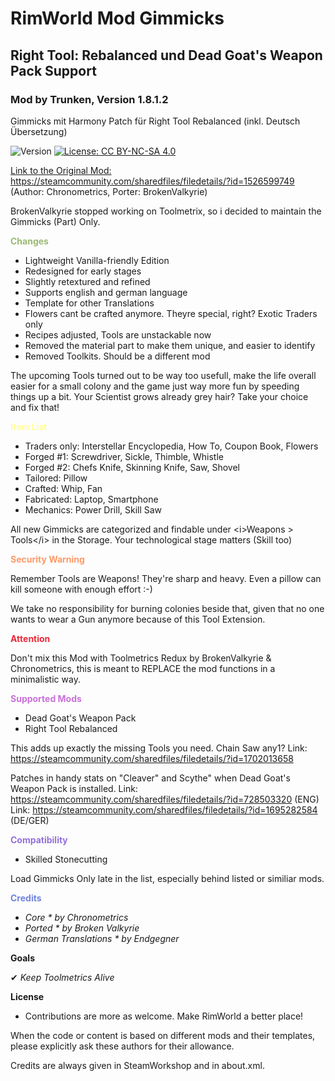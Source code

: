 # RimWorld Mod Gimmicks
## Right Tool: Rebalanced und Dead Goat's Weapon Pack Support
### Mod by Trunken, Version 1.8.1.2

Gimmicks mit Harmony Patch für Right Tool Rebalanced (inkl. Deutsch Übersetzung) 

<img src="https://camo.githubusercontent.com/1e4f97e52db576a793e373a27c2de38c026bb3f1/68747470733a2f2f696d672e736869656c64732e696f2f62616467652f52696d776f726c642d312e302d677265656e2e737667" alt="Version" data-canonical-src="https://img.shields.io/badge/Rimworld-1.0-green.svg" style="max-width:100%;"></a>
<a href="http://creativecommons.org/licenses/by-nc-sa/4.0/" rel="nofollow"><img src="https://camo.githubusercontent.com/322fefce6b2264d9ff2ad35ea5dcd4622e437b04/68747470733a2f2f696d672e736869656c64732e696f2f62616467652f4c6963656e73652d434325323042592d2d4e432d2d5341253230342e302d626c75652e737667" alt="License: CC BY-NC-SA 4.0" data-canonical-src="https://img.shields.io/badge/License-CC%20BY--NC--SA%204.0-blue.svg" style="max-width:100%;">

Link to the Original Mod: https://steamcommunity.com/sharedfiles/filedetails/?id=1526599749 (Author: Chronometrics, Porter: BrokenValkyrie)

BrokenValkyrie stopped working on Toolmetrix, so i decided to maintain the Gimmicks (Part) Only.

<b><font color="#9AB973">Changes</font></b>

  - Lightweight Vanilla-friendly Edition
  - Redesigned for early stages
  - Slightly retextured and refined
  - Supports english and german language
  - Template for other Translations
  - Flowers cant be crafted anymore. Theyre special, right? Exotic Traders only
  - Recipes adjusted, Tools are unstackable now
  - Removed the material part to make them unique, and easier to identify
  - Removed Toolkits. Should be a different mod

The upcoming Tools turned out to be way too usefull, make the life overall easier for a small colony and the game just way more fun by speeding things up a bit. Your Scientist grows already grey hair? Take your choice and fix that!

<b><font color="#FFFF99">Item List</font></b>

  - Traders only: Interstellar Encyclopedia, How To, Coupon Book, Flowers
  - Forged #1: Screwdriver, Sickle, Thimble, Whistle
  - Forged #2: Chefs Knife, Skinning Knife, Saw, Shovel
  - Tailored: Pillow
  - Crafted: Whip, Fan
  - Fabricated: Laptop, Smartphone
  - Mechanics: Power Drill, Skill Saw

All new Gimmicks are categorized and findable under &lt;i&gt;Weapons > Tools&lt;/i&gt; in the Storage. Your technological stage matters (Skill too)

<b><font color="#FF9966">Security Warning</font></b>

Remember Tools are Weapons! They're sharp and heavy. Even a pillow can kill someone with enough effort :-)

We take no responsibility for burning colonies beside that, given that no one wants to wear a Gun anymore because of this Tool Extension.

<b><font color="#ED2939">Attention</font></b>

Don't mix this Mod with Toolmetrics Redux by BrokenValkyrie & Chronometrics, this is meant to REPLACE the mod functions in a minimalistic way.

<b><font color="#C970DB">Supported Mods</font></b>

- Dead Goat's Weapon Pack
- Right Tool Rebalanced

This adds up exactly the missing Tools you need. Chain Saw any1?
Link: https://steamcommunity.com/sharedfiles/filedetails/?id=1702013658

Patches in handy stats on "Cleaver" and Scythe" when Dead Goat's Weapon Pack is installed.
Link: https://steamcommunity.com/sharedfiles/filedetails/?id=728503320 (ENG)
Link: https://steamcommunity.com/sharedfiles/filedetails/?id=1695282584 (DE/GER)

<b><font color="#9370DB">Compatibility</font></b>

  - Skilled Stonecutting

Load Gimmicks Only late in the list, especially behind listed or similiar mods.

<b><font color="#7083DB">Credits</font></b>
- <em>Core * by Chronometrics</em>
- <em>Ported * by Broken Valkyrie</em>
- <em>German Translations * by Endgegner</em>

<b>Goals</b>

✔ <em>Keep Toolmetrics Alive</em>

<b>License</b>
- Contributions are more as welcome. Make RimWorld a better place!

When the code or content is based on different mods and their templates, please explicitly ask these authors for their allowance.

Credits are always given in SteamWorkshop and in about.xml.

